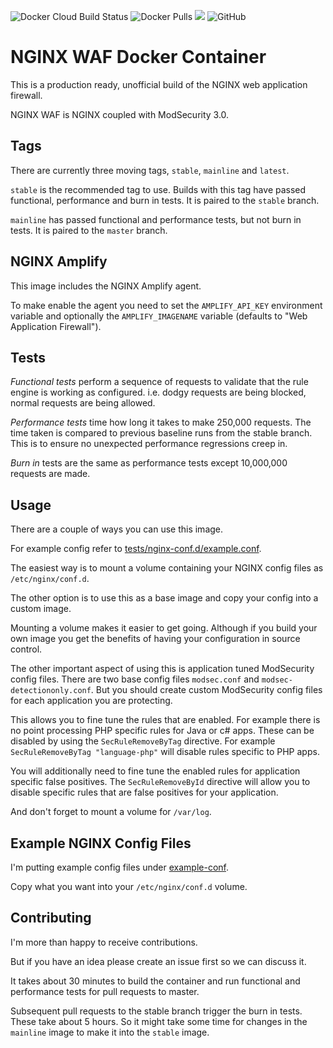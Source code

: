 ![Docker Cloud Build Status](https://img.shields.io/docker/cloud/build/coderpatros/nginx-waf)
![Docker Pulls](https://img.shields.io/docker/pulls/coderpatros/nginx-waf.svg)
[![](https://images.microbadger.com/badges/image/coderpatros/nginx-waf.svg)](https://microbadger.com/images/coderpatros/nginx-waf "Get your own image badge on microbadger.com")
![GitHub](https://img.shields.io/github/license/patros/docker-nginx-waf)

# NGINX WAF Docker Container

This is a production ready, unofficial build of the NGINX web application firewall.

NGINX WAF is NGINX coupled with ModSecurity 3.0.

## Tags

There are currently three moving tags, `stable`, `mainline` and `latest`.

`stable` is the recommended tag to use. Builds with this tag have passed
functional, performance and burn in tests. It is paired to the `stable` branch.

`mainline` has passed functional and performance tests, but not burn in tests.
It is paired to the `master` branch.

## NGINX Amplify

This image includes the NGINX Amplify agent.

To make enable the agent you need to set the `AMPLIFY_API_KEY` environment
variable and optionally the `AMPLIFY_IMAGENAME` variable
(defaults to "Web Application Firewall").

## Tests

_Functional tests_ perform a sequence of requests to validate that the rule
engine is working as configured. i.e. dodgy requests are being blocked, normal
requests are being allowed.

_Performance tests_ time how long it takes to make 250,000 requests. The time
taken is compared to previous baseline runs from the stable branch. This is to
ensure no unexpected performance regressions creep in.

_Burn in_ tests are the same as performance tests except 10,000,000 requests are
made.

## Usage

There are a couple of ways you can use this image.

For example config refer to [tests/nginx-conf.d/example.conf](tests/nginx-conf.d/example.conf).

The easiest way is to mount a volume containing your NGINX config files as
`/etc/nginx/conf.d`.

The other option is to use this as a base image and copy your config into a
custom image.

Mounting a volume makes it easier to get going. Although if you build your own
image you get the benefits of having your configuration in source control.

The other important aspect of using this is application tuned ModSecurity
config files. There are two base config files `modsec.conf` and
`modsec-detectiononly.conf`. But you should create custom ModSecurity config
files for each application you are protecting.

This allows you to fine tune the rules that are enabled. For example there is no
point processing PHP specific rules for Java or c# apps. These can be disabled
by using the `SecRuleRemoveByTag` directive. For example
`SecRuleRemoveByTag "language-php"` will disable rules specific to PHP apps.

You will additionally need to fine tune the enabled rules for application
specific false positives. The `SecRuleRemoveById` directive will allow you to
disable specific rules that are false positives for your application.

And don't forget to mount a volume for `/var/log`.

## Example NGINX Config Files

I'm putting example config files under [example-conf](example-conf).

Copy what you want into your `/etc/nginx/conf.d` volume.

## Contributing

I'm more than happy to receive contributions.

But if you have an idea please create an issue first so we can discuss it.

It takes about 30 minutes to build the container and run functional and
performance tests for pull requests to master.

Subsequent pull requests to the stable branch trigger the burn in tests. These
take about 5 hours. So it might take some time for changes in the `mainline`
image to make it into the `stable` image.